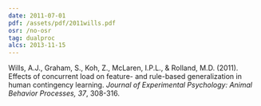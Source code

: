 ```yaml
---
date: 2011-07-01
pdf: /assets/pdf/2011wills.pdf
osr: /no-osr
tag: dualproc
alcs: 2013-11-15
---
```


Wills, A.J., Graham, S., Koh, Z., McLaren, I.P.L., & Rolland, M.D. (2011). Effects of concurrent load on feature- and rule-based generalization in human contingency learning. _Journal of Experimental Psychology: Animal Behavior Processes, 37_, 308-316. 

